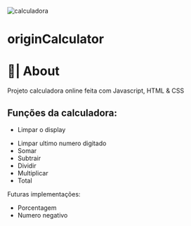 
![calculadora](https://github.com/gabztrivelato/originCalculator/assets/86267772/ce4f1365-321d-4fde-948b-288733fc46e3)

# originCalculator


# 📕| About
Projeto calculadora online feita com Javascript, HTML &amp; CSS
## Funções da calculadora:
   * Limpar o display
   - Limpar ultimo numero digitado
   - Somar
   - Subtrair
   - Dividir
   - Multiplicar
   - Total

Futuras implementações:
 - Porcentagem
 - Numero negativo

